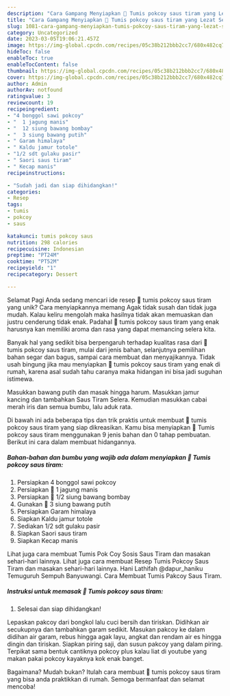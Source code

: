 ```yaml
---
description: "Cara Gampang Menyiapkan 🥗 Tumis pokcoy saus tiram yang Lezat Sekali, Mantap"
title: "Cara Gampang Menyiapkan 🥗 Tumis pokcoy saus tiram yang Lezat Sekali, Mantap"
slug: 1081-cara-gampang-menyiapkan-tumis-pokcoy-saus-tiram-yang-lezat-sekali-mantap
category: Uncategorized
date: 2023-03-05T19:06:21.457Z
image: https://img-global.cpcdn.com/recipes/05c38b212bbb2cc7/680x482cq70/tumis-pokcoy-saus-tiram-foto-resep-utama.jpg
hideToc: false
enableToc: true
enableTocContent: false
thumbnail: https://img-global.cpcdn.com/recipes/05c38b212bbb2cc7/680x482cq70/tumis-pokcoy-saus-tiram-foto-resep-utama.jpg
cover: https://img-global.cpcdn.com/recipes/05c38b212bbb2cc7/680x482cq70/tumis-pokcoy-saus-tiram-foto-resep-utama.jpg
author: Admin
authorAv: notfound
ratingvalue: 3
reviewcount: 19
recipeingredient:
- "4 bonggol sawi pokcoy"
- "  1 jagung manis"
- "  12 siung bawang bombay"
- "  3 siung bawang putih"
- " Garam himalaya"
- " Kaldu jamur totole"
- "1/2 sdt gulaku pasir"
- " Saori saus tiram"
- " Kecap manis"
recipeinstructions:

- "Sudah jadi dan siap dihidangkan!"
categories:
- Resep
tags:
- tumis
- pokcoy
- saus

katakunci: tumis pokcoy saus 
nutrition: 298 calories
recipecuisine: Indonesian
preptime: "PT24M"
cooktime: "PT52M"
recipeyield: "1"
recipecategory: Dessert

---
```



Selamat Pagi Anda sedang mencari ide resep 🥗 tumis pokcoy saus tiram yang unik? Cara menyiapkannya memang Agak tidak susah dan tidak juga mudah. Kalau keliru mengolah maka hasilnya tidak akan memuaskan dan justru cenderung tidak enak. Padahal 🥗 tumis pokcoy saus tiram yang enak harusnya kan memiliki aroma dan rasa yang dapat memancing selera kita.


Banyak hal yang sedikit bisa berpengaruh terhadap kualitas rasa dari 🥗 tumis pokcoy saus tiram, mulai dari jenis bahan, selanjutnya pemilihan bahan segar dan bagus, sampai cara membuat dan menyajikannya. Tidak usah bingung jika mau menyiapkan 🥗 tumis pokcoy saus tiram yang enak di rumah, karena asal sudah tahu caranya maka hidangan ini bisa jadi suguhan istimewa.

Masukkan bawang putih dan masak hingga harum. Masukkan jamur kancing dan tambahkan Saus Tiram Selera. Kemudian masukkan cabai merah iris dan semua bumbu, lalu aduk rata.


Di bawah ini ada beberapa tips dan trik praktis untuk membuat 🥗 tumis pokcoy saus tiram yang siap dikreasikan. Kamu bisa menyiapkan 🥗 Tumis pokcoy saus tiram menggunakan 9 jenis bahan dan 0 tahap pembuatan. Berikut ini cara dalam membuat hidangannya.

<!--inarticleads1-->

##### Bahan-bahan dan bumbu yang wajib ada dalam menyiapkan 🥗 Tumis pokcoy saus tiram:

1. Persiapkan 4 bonggol sawi pokcoy
1. Persiapkan  🌽 1 jagung manis
1. Persiapkan  🌰 1/2 siung bawang bombay
1. Gunakan  🌰 3 siung bawang putih
1. Persiapkan  Garam himalaya
1. Siapkan  Kaldu jamur totole
1. Sediakan 1/2 sdt gulaku pasir
1. Siapkan  Saori saus tiram
1. Siapkan  Kecap manis


Lihat juga cara membuat Tumis Pok Coy Sosis Saus Tiram dan masakan sehari-hari lainnya. Lihat juga cara membuat Resep Tumis Pokcoy Saus Tiram dan masakan sehari-hari lainnya. Hani Lathifah @dapur_haniku Temuguruh Sempuh Banyuwangi. Cara Membuat Tumis Pakcoy Saus Tiram. 

<!--inarticleads2-->

##### Instruksi untuk memasak 🥗 Tumis pokcoy saus tiram:


1. Selesai dan siap dihidangkan!

Lepaskan pakcoy dari bongkol lalu cuci bersih dan tiriskan. Didihkan air secukupnya dan tambahkan garam sedikit. Masukan pakcoy ke dalam didihan air garam, rebus hingga agak layu, angkat dan rendam air es hingga dingin dan tiriskan. Siapkan piring saji, dan susun pakcoy yang dalam piring. Terpikat sama bentuk cantiknya pokcoy plus kalau liat di youtube yang makan pakai pokcoy kayaknya kok enak banget. 

Bagaimana? Mudah bukan? Itulah cara membuat 🥗 tumis pokcoy saus tiram yang bisa anda praktikkan di rumah. Semoga bermanfaat dan selamat mencoba!
